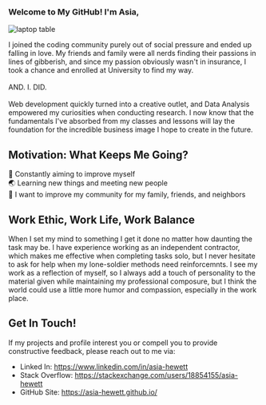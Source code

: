 ### Welcome to My GitHub! I'm Asia,

![laptop table](https://hips.hearstapps.com/hmg-prod.s3.amazonaws.com/images/workspace-with-brick-wall-in-office-royalty-free-image-909223304-1566845696.jpg?crop=0.668xw:0.998xh;0.120xw,0.00244xh&resize=640:*)

I joined the coding community purely out of social pressure and ended up falling in love. My friends and family were all nerds finding their passions in lines of gibberish, and since my passion obviously wasn't in insurance, I took a chance and enrolled at University to find my way. 
<br>
<br>
AND. I. DID. 
<br>
<br>
Web development quickly turned into a creative outlet, and Data Analysis empowered my curiosities when conducting research. I now know that the fundamentals I've absorbed from my classes and lessons will lay the foundation for the incredible business image I hope to create in the future. 

## Motivation: What Keeps Me Going?

:seedling: Constantly aiming to improve myself
<br>
:earth_asia: Learning new things and meeting new people
<br>
:green_heart: I want to improve my community for my family, friends, and neighbors 

## Work Ethic, Work Life, Work Balance

When I set my mind to something I get it done no matter how daunting the task may be. I have experience working as an independent contractor, which makes me effective when completing tasks solo, but I never hesitate to ask for help when my lone-soldier methods need reinforcemnts. I see my work as a reflection of myself, so I always add a touch of personality to the material given while maintaining my professional composure, but I think the world could use a little more humor and compassion, especially in the work place.

## Get In Touch!

If my projects and profile interest you or compell you to provide constructive feedback, please reach out to me via:

* Linked In: https://www.linkedin.com/in/asia-hewett
* Stack Overflow: https://stackexchange.com/users/18854155/asia-hewett
* GitHub Site: https://asia-hewett.github.io/

